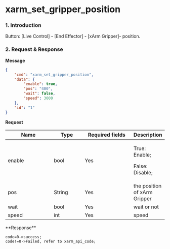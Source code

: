 # xarm\_set\_gripper\_position

### 1. Introduction

Button: \[Live Control] - \[End Effector] - \[xArm Gripper]- position.

### 2. Request & Response

**Message**

```json
{
    "cmd": "xarm_set_gripper_position",
    "data": {
        "enable": true,
        "pos": "400",
        "wait": false,
        "speed": 3000
    },
    "id": "1"
}
```
**Request**

<table data-full-width="true"><thead><tr><th width="136">Name</th><th width="85">Type</th><th width="144">Required fields</th><th>Description</th></tr></thead><tbody><tr><td>enable</td><td>bool</td><td>Yes</td><td><p>True: Enable;</p><p>False: Disable;</p></td></tr><tr><td>pos</td><td>String</td><td>Yes</td><td>the position of xArm Gripper</td></tr><tr><td>wait</td><td>bool</td><td>Yes</td><td>wait or not</td></tr><tr><td>speed </td><td>int</td><td>Yes</td><td>speed</td></tr></tbody></table>
**Response**

```
code=0->success;
code!=0->Failed, refer to xarm_api_code;
```


